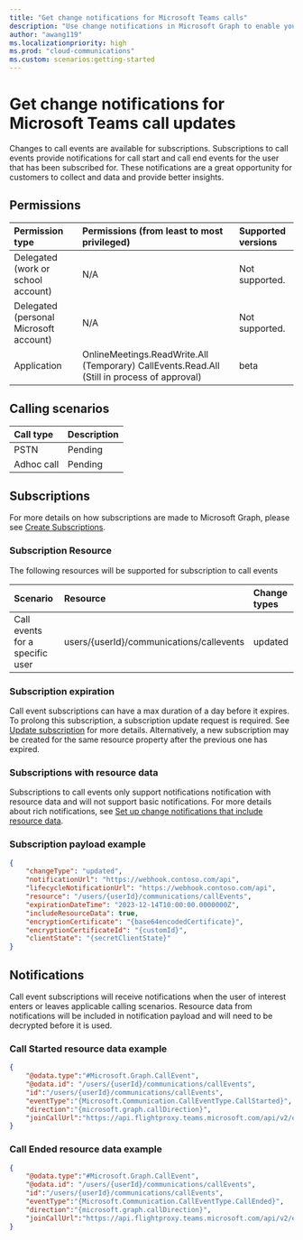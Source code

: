 ```yaml
---
title: "Get change notifications for Microsoft Teams calls"
description: "Use change notifications in Microsoft Graph to enable you to subscribe to call started/ended for Microsoft Teams calls."
author: "awang119"
ms.localizationpriority: high
ms.prod: "cloud-communications"
ms.custom: scenarios:getting-started
---
```


# Get change notifications for Microsoft Teams call updates

Changes to call events are available for subscriptions. Subscriptions to call events provide notifications for call start and call end events for the user that has been subscribed for. These notifications are a great opportunity for customers to collect and data and provide better insights.

## Permissions

| Permission type                       | Permissions (from least to most privileged) | Supported versions |
|:--------------------------------------|:--------------------------------------------|:-------------------|
| Delegated (work or school account)    | N/A                                         | Not supported.     |
| Delegated (personal Microsoft account)| N/A                                         | Not supported.     |
| Application                           | OnlineMeetings.ReadWrite.All (Temporary)  CallEvents.Read.All (Still in process of approval)                         | beta               |

## Calling scenarios

| Call type          | Description                                              |
|:-------------------|:---------------------------------------------------------|
| PSTN               | Pending                                                  |
| Adhoc call         | Pending                                                  |


## Subscriptions

For more details on how subscriptions are made to Microsoft Graph, please see [Create Subscriptions](/graph/api/subscription-post-subscriptions).

### Subscription Resource
The following resources will be supported for subscription to call events

| Scenario                               | Resource                              | Change types |
|:---------------------------------------|:--------------------------------------|:-------------|
| Call events for a specific user | users/{userId}/communications/callevents | updated      |

### Subscription expiration

Call event subscriptions can have a max duration of a day before it expires. To prolong this subscription, a subscription update request is required. See [Update subscription](/graph/api/subscription-update) for more details. Alternatively, a new subscription may be created for the same resource property after the previous one has expired.

### Subscriptions with resource data

Subscriptions to call events only support notifications notification with resource data and will not support basic notifications. For more details about rich notifications, see [Set up change notifications that include resource data](/graph/webhooks-with-resource-data).

### Subscription payload example

```json
{
    "changeType": "updated",
    "notificationUrl": "https://webhook.contoso.com/api",
    "lifecycleNotificationUrl": "https://webhook.contoso.com/api",
    "resource": "/users/{userId}/communications/callEvents",
    "expirationDateTime": "2023-12-14T10:00:00.0000000Z",
    "includeResourceData": true,
    "encryptionCertificate": "{base64encodedCertificate}",
    "encryptionCertificateId": "{customId}",
    "clientState": "{secretClientState}"
}
```

## Notifications

Call event subscriptions will receive notifications when the user of interest enters or leaves applicable calling scenarios. Resource data from notifications will be included in notification payload and will need to be decrypted before it is used.

### Call Started resource data example

```json
{	 
    "@odata.type":"#Microsoft.Graph.CallEvent", 
    "@odata.id": "/users/{userId}/communications/callEvents", 
    "id":"/users/{userId}/communications/callEvents",
    "eventType":"{Microsoft.Communication.CallEventType.CallStarted}", 
    "direction":"{microsoft.graph.callDirection}",
    "joinCallUrl":"https://api.flightproxy.teams.microsoft.com/api/v2/ep/conv-jpea.conv.skype.com/conv/IU-j__abcdef123343?i=7&e=12345678"
}
```

### Call Ended resource data example

```json
{	 
    "@odata.type":"#Microsoft.Graph.CallEvent", 
    "@odata.id": "/users/{userId}/communications/callEvents", 
    "id":"/users/{userId}/communications/callEvents",
    "eventType":"{Microsoft.Communication.CallEventType.CallEnded}", 
    "direction":"{microsoft.graph.callDirection}",
    "joinCallUrl":"https://api.flightproxy.teams.microsoft.com/api/v2/ep/conv-jpea.conv.skype.com/conv/IU-j__abcdef123343?i=7&e=12345678"
}
```